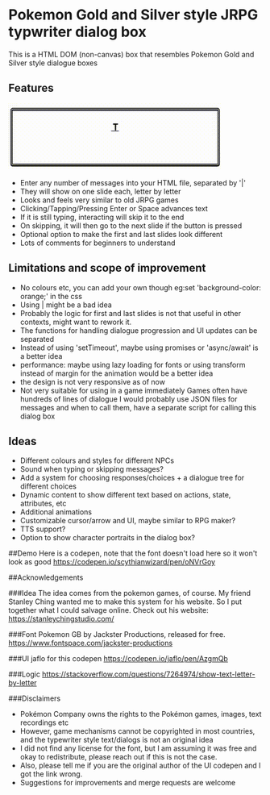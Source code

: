 # Pokemon Gold and Silver style JRPG typwriter dialog box
This is a HTML DOM (non-canvas) box that resembles Pokemon Gold and Silver style dialogue boxes

## Features
![](/jrpgdialogbox.gif)
- Enter any number of messages into your HTML file, separated by '|'
- They will show on one slide each, letter by letter
- Looks and feels very similar to old JRPG games
- Clicking/Tapping/Pressing Enter or Space advances text
- If it is still typing, interacting will skip it to the end
- On skipping, it will then go to the next slide if the button is pressed
- Optional option to make the first and last slides look different
- Lots of comments for beginners to understand

## Limitations and scope of improvement
- No colours etc, you can add your own though 
	eg:set 'background-color: orange;' in the css 
- Using | might be a bad idea
- Probably the logic for first and last slides is not that useful in other contexts, might want to rework it.
- The functions for handling dialogue progression and UI updates can be separated
- Instead of using 'setTimeout', maybe using promises or 'async/await' is a better idea
- performance: maybe using lazy loading for fonts or using transform instead of margin for the animation would be a better idea
- the design is not very responsive as of now
- Not very suitable for using in a game immediately
	Games often have hundreds of lines of dialogue
	I would probably use JSON files for messages and when to call them, have a separate script for calling this dialog box

## Ideas
- Different colours and styles for different NPCs
- Sound when typing or skipping messages?
- Add a system for choosing responses/choices + a dialogue tree for different choices
- Dynamic content to show different text based on actions, state, attributes, etc
- Additional animations
- Customizable cursor/arrow and UI, maybe similar to RPG maker?
- TTS support?
- Option to show character portraits in the dialog box?

##Demo
Here is a codepen, note that the font doesn't load here so it won't look as good
https://codepen.io/scythianwizard/pen/oNVrGoy


##Acknowledgements

###Idea
The idea comes from the pokemon games, of course. 
My friend Stanley Ching wanted me to make this system for his website. So I put together what I could salvage online.
Check out his website: https://stanleychingstudio.com/

###Font
Pokemon GB by Jackster Productions, released for free.
https://www.fontspace.com/jackster-productions

###UI
jaflo for this codepen https://codepen.io/jaflo/pen/AzgmQb

###Logic
https://stackoverflow.com/questions/7264974/show-text-letter-by-letter

###Disclaimers
- Pokémon Company owns the rights to the Pokémon games, images, text recordings etc
- However, game mechanisms cannot be copyrighted in most countries, and the typewriter style text/dialogs is not an original idea
- I did not find any license for the font, but I am assuming it was free and okay to redistribute, please reach out if this is not the case.
- Also, please tell me if you are the original author of the UI codepen and I got the link wrong.
- Suggestions for improvements and merge requests are welcome
